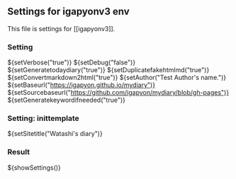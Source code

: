 ## Settings for igapyonv3 env

This file is settings for [[igapyonv3]].

### Setting

${setVerbose("true")}
${setDebug("false")}
${setGeneratetodaydiary("true")}
${setDuplicatefakehtmlmd("true")}
${setConvertmarkdown2html("true")}
${setAuthor("Test Author's name.")}
${setBaseurl("https://igapyon.github.io/mydiary")}
${setSourcebaseurl("https://github.com/igapyon/mydiary/blob/gh-pages")}
${setGeneratekeywordifneeded("true")}

### Setting: inittemplate

${setSitetitle("Watashi's diary")}

### Result

${showSettings()}
